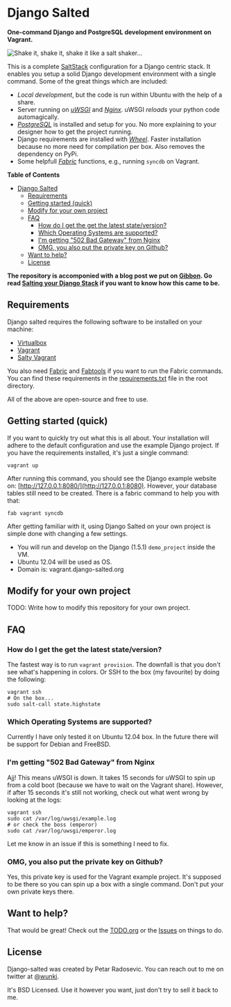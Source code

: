 # Django Salted

**One-command Django and PostgreSQL development environment on Vagrant.**

![Shake it, shake it, shake it like a salt shaker...](https://raw.github.com/wunki/django-salted/master/files/salt-shaker.png "Shake it!")

This is a complete [SaltStack] configuration for a Django centric stack. It
enables you setup a solid Django development environment with a single
command. Some of the great things which are included:

- *Local development*, but the code is run within Ubuntu with the help of a
  share.
- Server running on *[uWSGI]* and *[Nginx]*. uWSGI *reloads* your python code
  automagically.
- *[PostgreSQL]* is installed and setup for you. No more explaining to your
  designer how to get the project running.
- Django requirements are installed with *[Wheel]*. Faster installation because
  no more need for compilation per box. Also removes the dependency on PyPi.
- Some helpfull *[Fabric]* functions, e.g., running `syncdb` on Vagrant.

**Table of Contents**

- [Django Salted](#django-salted)
	- [Requirements](#requirements)
	- [Getting started (quick)](#getting-started-quick)
	- [Modify for your own project](#modify-for-your-own-project)
	- [FAQ](#faq)
		- [How do I get the get the latest state/version?](#how-do-i-get-the-get-the-latest-stateversion)
		- [Which Operating Systems are supported?](#which-operating-systems-are-supported)
		- [I'm getting "502 Bad Gateway" from Nginx](#i'm-getting-502-bad-gateway-from-nginx)
		- [OMG, you also put the private key on Github?](#omg-you-also-put-the-private-key-on-github)
	- [Want to help?](#want-to-help)
	- [License](#license)

**The repository is accomponied with a blog post we put on [Gibbon]. Go read
[Salting your Django Stack] if you want to know how this came to be.**

## Requirements

Django salted requires the following software to be installed on your machine:

- [Virtualbox]
- [Vagrant]
- [Salty Vagrant]

You also need [Fabric] and [Fabtools] if you want to run the Fabric
commands. You can find these requirements in the [requirements.txt] file in
the root directory.

All of the above are open-source and free to use.

## Getting started (quick)

If you want to quickly try out what this is all about. Your installation will
adhere to the default configuration and use the example Django project. If you
have the requirements installed, it's just a single command:

    vagrant up

After running this command, you should see the Django example website on:
[http://127.0.0.1:8080/](http://127.0.0.1:8080). However, your database tables
still need to be created. There is a fabric command to help you with that:

    fab vagrant syncdb

After getting familiar with it, using Django Salted on your own project is
simple done with changing a few settings.

- You will run and develop on the Django (1.5.1) `demo_project` inside the VM.
- Ubuntu 12.04 will be used as OS.
- Domain is: vagrant.django-salted.org

## Modify for your own project

TODO: Write how to modify this repository for your own project.

## FAQ

### How do I get the get the latest state/version?

The fastest way is to run `vagrant provision`. The downfall is that you don't
see what's happening in colors. Or SSH to the box (my favourite) by doing the
following:

    vagrant ssh
    # On the box...
    sudo salt-call state.highstate

### Which Operating Systems are supported?

Currently I have only tested it on Ubuntu 12.04 box. In the future there will
be support for Debian and FreeBSD.

### I'm getting "502 Bad Gateway" from Nginx

Ajj! This means uWSGI is down. It takes 15 seconds for uWSGI to spin up from a
cold boot (because we have to wait on the Vagrant share). However, if after 15
seconds it's still not working, check out what went wrong by looking at the logs:

    vagrant ssh
    sudo cat /var/log/uwsgi/example.log
    # or check the boss (emperor)
    sudo cat /var/log/uwsgi/emperor.log

Let me know in an issue if this is something I need to fix.

### OMG, you also put the private key on Github?

Yes, this private key is used for the Vagrant example project. It's supposed
to be there so you can spin up a box with a single command. Don't put your own
private keys there.

## Want to help?

That would be great! Check out the [TODO.org] or the [Issues] on things to do.

## License

Django-salted was created by Petar Radosevic. You can reach out to me on
twitter at [@wunki].

It's BSD Licensed. Use it however you want, just don't try to sell it back to
me.

[SaltStack]: http://saltstack.com/community.html
[Gibbon]: http://blog.gibbon.co
[PostgreSQL]: http://www.postgresql.org/
[Salting your Django Stack]: http://blog.gibbon.co/posts/2013-06-12-salting-your-django-stack.html
[Virtualbox]: https://www.virtualbox.org/
[Vagrant]: http://www.vagrantup.com/
[Salty Vagrant]: https://github.com/saltstack/salty-vagrant
[uWSGI]: http://uwsgi-docs.readthedocs.org/
[Nginx]: http://nginx.org/
[Wheel]: http://wheel.readthedocs.org/
[Fabric]: http://fabfile.org/
[Fabtools]: https://github.com/ronnix/fabtools
[requirements.txt]: https://github.com/wunki/django-salted/blob/master/requirements.txt
[Vagrantfile]: https://github.com/wunki/django-salted/blob/master/Vagrantfile
[TODO.org]: https://github.com/wunki/django-salted/blob/master/TODO.org
[Issues]: https://github.com/wunki/django-salted/issues
[@wunki]: https://twitter.com/wunki
